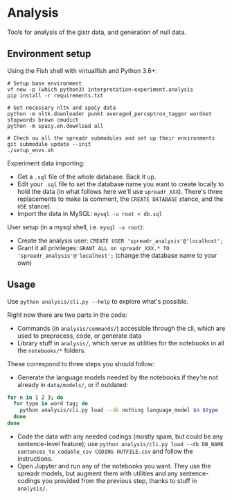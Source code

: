 Analysis
========

Tools for analysis of the gistr data, and generation of null data.

Environment setup
-----------------

Using the Fish shell with virtualfish and Python 3.6+:

```
# Setup base environment
vf new -p (which python3) interpretation-experiment.analysis
pip install -r requirements.txt

# Get necessary nltk and spaCy data
python -m nltk.downloader punkt averaged_perceptron_tagger wordnet stopwords brown cmudict
python -m spacy.en.download all

# Check ou all the spreadr submodules and set up their environments
git submodule update --init
./setup_envs.sh
```

Experiment data importing:

* Get a `.sql` file of the whole database. Back it up.
* Edit your `.sql` file to set the database name you want to create locally to hold the data (in what follows here we'll use `spreadr_XXX`). There's three replacements to make (a comment, the `CREATE DATABASE` stance, and the `USE` stance).
* Import the data in MySQL: `mysql -u root < db.sql`

User setup (in a mysql shell, i.e. `mysql -u root`):

* Create the analysis user: `CREATE USER 'spreadr_analysis'@'localhost';`
* Grant it all privileges: `GRANT ALL on spreadr_XXX.* TO 'spreadr_analysis'@'localhost';` (change the database name to your own)

Usage
-----

Use `python analysis/cli.py --help` to explore what's possible.

Right now there are two parts in the code:

* Commands (in `analysis/commands/`) accessible through the cli, which are used to preprocess, code, or generate data
* Library stuff in `analysis/`, which serve as utilities for the notebooks in all the `notebooks/*` folders.

These correspond to three steps you should follow:

* Generate the language models needed by the notebooks if they're not already in `data/models/`, or if outdated:

```bash
for n in 1 2 3; do
  for type in word tag; do
    python analysis/cli.py load --db nothing language_model $n $type
  done
done
```

* Code the data with any needed codings (mostly spam, but could be any sentence-level feature); use `python analysis/cli.py load --db DB_NAME sentences_to_codable_csv CODING OUTFILE.csv` and follow the instructions.
* Open Jupyter and run any of the notebooks you want. They use the spreadr models, but augment them with utilities and any sentence-codings you provided from the previous step, thanks to stuff in `analysis/`.
